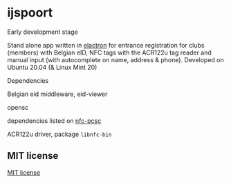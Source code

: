 # ijspoort

Early development stage

Stand alone app written in [elactron](https://electronjs.org) for entrance registration for clubs (members) with Belgian eID, NFC tags with the ACR122u tag reader and manual input (with autocomplete on name, address & phone).
Developed on Ubuntu 20.04 (& Linux Mint 20)

Dependencies

Belgian eid middleware, eid-viewer

opensc

dependencies listed on [nfc-pcsc](https://github.com/pokusew/nfc-pcsc)

ACR122u driver, package `libnfc-bin`

## MIT license

[MIT license](./LICENSE)
